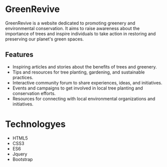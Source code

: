 # GreenRevive

GreenRevive is a website dedicated to promoting greenery and environmental conservation. It aims to raise awareness about the importance of trees and inspire individuals to take action in restoring and preserving our planet's green spaces.

## Features

- Inspiring articles and stories about the benefits of trees and greenery.
- Tips and resources for tree planting, gardening, and sustainable practices.
- Interactive community forum to share experiences, ideas, and initiatives.
- Events and campaigns to get involved in local tree planting and conservation efforts.
- Resources for connecting with local environmental organizations and initiatives.

# Technologyes
- HTML5
- CSS3
- ES6
- Jquery
- Bootstrap
